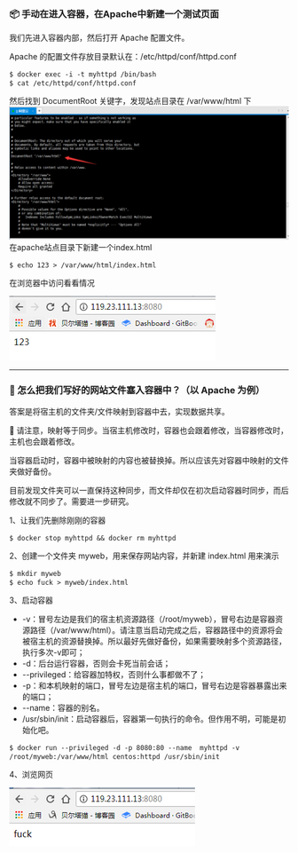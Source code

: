 ### 📦 手动在进入容器，在Apache中新建一个测试页面

我们先进入容器内部，然后打开 Apache 配置文件。

Apache 的配置文件存放目录默认在：/etc/httpd/conf/httpd.conf

```
$ docker exec -i -t myhttpd /bin/bash
$ cat /etc/httpd/conf/httpd.conf
```

然后找到 DocumentRoot 关键字，发现站点目录在 /var/www/html 下![](/assets/353import.png)在apache站点目录下新建一个index.html

```
$ echo 123 > /var/www/html/index.html
```

在浏览器中访问看看情况

![](/assets/5412import.png)

---

### 🍁 怎么把我们写好的网站文件塞入容器中？（以 Apache 为例）

答案是将宿主机的文件夹/文件映射到容器中去，实现数据共享。

🔔 请注意，映射等于同步。当宿主机修改时，容器也会跟着修改，当容器修改时，主机也会跟着修改。

当容器启动时，容器中被映射的内容也被替换掉。所以应该先对容器中映射的文件夹做好备份。

目前发现文件夹可以一直保持这种同步，而文件却仅在初次启动容器时同步，而后修改就不同步了。需要进一步研究。

1、让我们先删除刚刚的容器

```
$ docker stop myhttpd && docker rm myhttpd
```

2、创建一个文件夹 myweb，用来保存网站内容，并新建 index.html 用来演示

```
$ mkdir myweb
$ echo fuck > myweb/index.html
```

3、启动容器

* -v：冒号左边是我们的宿主机资源路径（/root/myweb），冒号右边是容器资源路径（/var/www/html）。请注意当启动完成之后，容器路径中的资源将会被宿主机的资源替换掉。所以最好先做好备份，如果需要映射多个资源路径，执行多次-v即可；
* -d：后台运行容器，否则会卡死当前会话；
* --privileged：给容器加特权，否则什么事都做不了；
* -p：和本机映射的端口，冒号左边是宿主机的端口，冒号右边是容器暴露出来的端口；
* --name：容器的别名。
* /usr/sbin/init：启动容器后，容器第一句执行的命令。但作用不明，可能是初始化吧。

```
$ docker run --privileged -d -p 8080:80 --name  myhttpd -v /root/myweb:/var/www/html centos:httpd /usr/sbin/init
```

4、浏览网页

![](/assets/656456465import.png)

